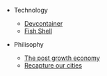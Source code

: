 <!-- docs/_sidebar.md -->

- Technology

  - [Devcontainer](/tech/devcontainer.md)
  - [Fish Shell](/tech/fish.md)

- Philisophy

  - [The post growth economy](phil/post-groth-economy.md)
  - [Recapture our cities](phil/recapture-our-cities.md)
